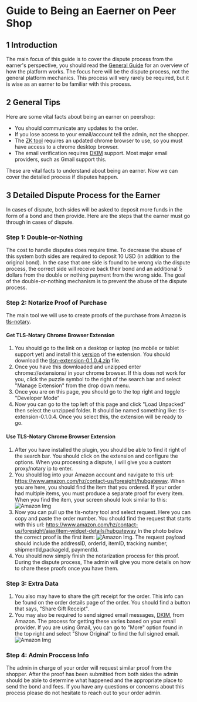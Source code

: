# Guide to Being an Eaerner on Peer Shop

## 1 Introduction

The main focus of this guide is to cover the dispute process from the earner's perspective, you should read the [General Guide](https://peershop.app/guides/general) for an overview of how the platform works. The focus here will be the dispute process, not the general platform mechanics. This process will very rarely be required, but it is wise as an earner to be familiar with this process.

## 2 General Tips
Here are some vital facts about being an earner on peershop:
- You should communicate any updates to the order.
- If you lose access to your email/account tell the admin, not the shopper.
- The [ZK tool](https://github.com/tlsnotary/tlsn-extension) requires an updated chrome browser to use, so you must have access to a chrome desktop browser.
- The email verification requires [DKIM](https://en.wikipedia.org/wiki/DomainKeys_Identified_Mail) support. Most major email providers, such as Gmail support this.

These are vital facts to understand about being an earner. Now we can cover the detailed process if disputes happen.

## 3 Detailed Dispute Process for the Earner
In cases of dispute, both sides will be asked to deposit more funds in the form of a bond and then provide. Here are the steps that the earner must go through in cases of dispute.

### Step 1: Double-or-Nothing
The cost to handle disputes does require time. To decrease the abuse of this system both sides are required to deposit 10 USD (in addition to the original bond). In the case that one side is found to be wrong via the dispute process, the correct side will receive back their bond and an additional 5 dollars from the double or nothing payment from the wrong side. The goal of the double-or-nothing mechanism is to prevent the abuse of the dispute process.

### Step 2: Notarize Proof of Purchase
The main tool we will use to create proofs of the purchase from Amazon is [tls-notary](https://github.com/tlsnotary/tlsn-extension). 
#### Get TLS-Notary Chrome Browser Extension
1. You should go to the link on a desktop or laptop (no mobile or tablet support yet) and install this [version](https://github.com/tlsnotary/tlsn-extension/releases/tag/0.1.0.4) of the extension. You should download the [tlsn-extension-0.1.0.4.zip](https://github.com/tlsnotary/tlsn-extension/releases/download/0.1.0.4/tlsn-extension-0.1.0.4.zip) file. 
2. Once you have this downloaded and unzipped enter chrome://extensions/ in your chrome browser. If this does not work for you, click the puzzle symbol to the right of the search bar and select "Manage Extension" from the drop down menu. 
3. Once you are on this page, you should go to the top right and toggle "Developer Mode"
4. Now you can go to the top left of this page and click "Load Unpacked" then select the unzipped folder. It should be named something like: tls-extension-0.1.0.4. Once you select this, the extension will be ready to go.

#### Use TLS-Notary Chrome Browser Extension

1.  After you have installed the plugin, you should be able to find it right of the search bar. You should click on the extension and configure the options. When you processing a dispute, I will give you a custom proxy/notary ip to enter. 
2. You should log into your Amazon account and navigate to this url: https://www.amazon.com/hz/contact-us/foresight/hubgateway. When you are here, you should find the item that you ordered. If your order had multiple items, you must produce a separate proof for every item. When you find the item, your screen should look similar to this: ![Amazon Img](https://res.cloudinary.com/dylevfpbl/image/upload/v1708964208/peershopguide/earnerItem.png "Amazon Img")
3. Now you can pull up the tls-notary tool and select request. Here you can copy and paste the order number. You should find the request that starts with this url: https://www.amazon.com/hz/contact-us/foresight/ajax/item-widget-details/hubgateway
In the photo below the correct proof is the first item: 
![Amazon Img](https://res.cloudinary.com/dylevfpbl/image/upload/v1708964597/peershopguide/tls-notary-earner.png "Amazon Img"). The request payload should include the addressID, orderId, itemID, tracking number, shipmentId,packageId, paymentId. 
4. You should now simply finish the notarization process for this proof. During the dispute process, The admin will give you more details on how to share these proofs once you have them.

### Step 3: Extra Data
1. You also may have to share the gift receipt for the order. This info can be found on the order details page of the order. You should find a button that says, "Share Gift Receipt". 
2. You may also be required to send signed email messages, [DKIM](https://en.wikipedia.org/wiki/DomainKeys_Identified_Mail), from Amazon. The process for getting these varies based on your email provider. If you are using Gmail, you can go to "More" option found in the top right and select "Show Original" to find the full signed email. ![Amazon Img](https://res.cloudinary.com/dylevfpbl/image/upload/v1708966435/peershopguide/email.png "Amazon Img")

### Step 4: Admin Proccess Info

The admin in charge of your order will request similar proof from the shopper. After the proof has been submitted from both sides the admin should be able to determine what happened and the appropriate place to send the bond and fees. If you have any questions or concerns about this process please do not hesitate to reach out to your order admin.